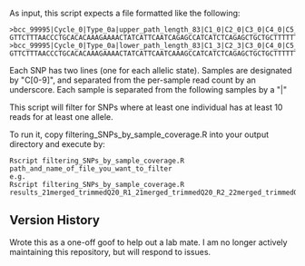 As input, this script expects a file formatted like the following:
```
>bcc_99995|Cycle_0|Type_0a|upper_path_length_83|C1_0|C2_0|C3_0|C4_0|C5_0|C6_1|C7_0|C8_0|C9_0|C10_0|C11_0|C12_0|C13_0|C14_0|C15_0|C16_0|C17_0|C18_0|C19_0|C20_0|C21_1|C22_1|C23_0|C24_0|C25_0|C26_0|C27_0|C28_0|Q1_0|Q2_0|Q3_0|Q4_0|Q5_0|Q6_70|Q7_0|Q8_0|Q9_0|Q10_0|Q11_0|Q12_0|Q13_0|Q14_0|Q15_0|Q16_0|Q17_0|Q18_0|Q19_0|Q20_0|Q21_70|Q22_70|Q23_0|Q24_0|Q25_0|Q26_0|Q27_0|Q28_0|rank_1.00000
GTTCTTTAACCCTGCACACAAAGAAAACTATCATTCAATCAGAGCCATCATCTCAGAGCTGCTGCTTTTTTTTCTCCAGAGCA
>bcc_99995|Cycle_0|Type_0a|lower_path_length_83|C1_3|C2_3|C3_0|C4_0|C5_0|C6_0|C7_0|C8_0|C9_0|C10_0|C11_0|C12_0|C13_0|C14_0|C15_3|C16_3|C17_0|C18_0|C19_0|C20_0|C21_0|C22_0|C23_0|C24_0|C25_0|C26_0|C27_0|C28_0|Q1_70|Q2_70|Q3_0|Q4_0|Q5_0|Q6_0|Q7_0|Q8_0|Q9_0|Q10_0|Q11_0|Q12_0|Q13_0|Q14_0|Q15_70|Q16_70|Q17_0|Q18_0|Q19_0|Q20_0|Q21_0|Q22_0|Q23_0|Q24_0|Q25_0|Q26_0|Q27_0|Q28_0|rank_1.00000
GTTCTTTAACCCTGCACACAAAGAAAACTATCATTCAATCAAAGCCATCATCTCAGAGCTGCTGCTTTTTTTTCTCCAGAGCA
```
Each SNP has two lines (one for each allelic state). Samples are designated by "C[0-9]", and separated from the per-sample read count by an underscore. Each sample is separated from the following samples by a "|"

This script will filter for SNPs where at least one individual has at least 10 reads for at least one allele.

To run it, copy filtering_SNPs_by_sample_coverage.R into your output directory and execute by:
```
Rscript filtering_SNPs_by_sample_coverage.R path_and_name_of_file_you_want_to_filter
e.g.
Rscript filtering_SNPs_by_sample_coverage.R results_21merged_trimmedQ20_R1_21merged_trimmedQ20_R2_22merged_trimmedQ20_R1_22merged_trimmedQ20_R2_23merged_trimmedQ20_R1_23merged_trimmedQ20_R2_24merged_trimmedQ20_R1_24merged_trimmedQ20_R2_25merged_trimmedk51_coherents_type_0a.fa
```

## Version History
Wrote this as a one-off goof to help out a lab mate. I am no longer actively maintaining this repository, but will respond to issues.
